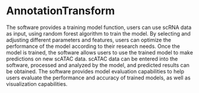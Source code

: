 # AnnotationTransform
 
The software provides a training model function, users can use scRNA data as input, using random forest algorithm to train the model. By selecting and adjusting different parameters and features, users can optimize the performance of the model according to their research needs. Once the model is trained, the software allows users to use the trained model to make predictions on new scATAC data. scATAC data can be entered into the software, processed and analyzed by the model, and predicted results can be obtained. The software provides model evaluation capabilities to help users evaluate the performance and accuracy of trained models, as well as visualization capabilities.
